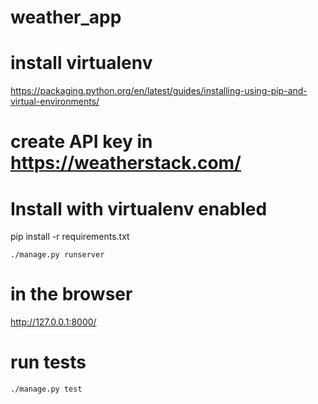 # weather_app

# install virtualenv
https://packaging.python.org/en/latest/guides/installing-using-pip-and-virtual-environments/

# create API key in https://weatherstack.com/

# Install with virtualenv enabled

pip install -r requirements.txt

```
./manage.py runserver
```
# in the browser
http://127.0.0.1:8000/


# run tests
```
./manage.py test
```